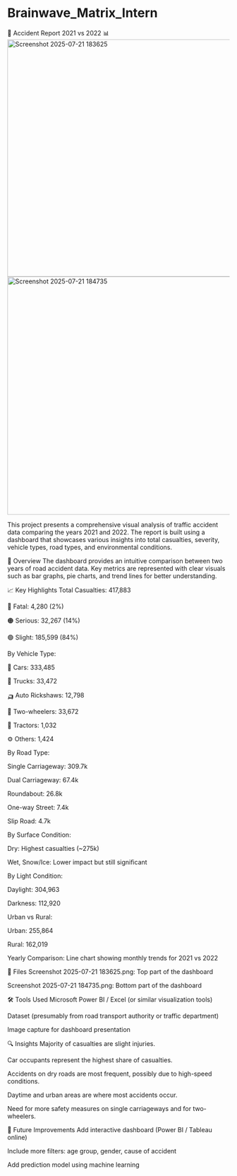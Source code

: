 
# Brainwave_Matrix_Intern
🚗 Accident Report 2021 vs 2022 📊
<img width="1310" height="537" alt="Screenshot 2025-07-21 183625" src="https://github.com/user-attachments/assets/2cf24579-3581-46e3-a8d3-c58923143dfb" />
<img width="1314" height="539" alt="Screenshot 2025-07-21 184735" src="https://github.com/user-attachments/assets/c6563ee0-91d6-442a-9dcb-dac71a10780b" />

This project presents a comprehensive visual analysis of traffic accident data comparing the years 2021 and 2022. The report is built using a dashboard that showcases various insights into total casualties, severity, vehicle types, road types, and environmental conditions.

📌 Overview
The dashboard provides an intuitive comparison between two years of road accident data. Key metrics are represented with clear visuals such as bar graphs, pie charts, and trend lines for better understanding.

📈 Key Highlights
Total Casualties: 417,883

🔴 Fatal: 4,280 (2%)

🟠 Serious: 32,267 (14%)

🟢 Slight: 185,599 (84%)

By Vehicle Type:

🚗 Cars: 333,485

🚚 Trucks: 33,472

🛺 Auto Rickshaws: 12,798

🛵 Two-wheelers: 33,672

🚜 Tractors: 1,032

⚙️ Others: 1,424

By Road Type:

Single Carriageway: 309.7k

Dual Carriageway: 67.4k

Roundabout: 26.8k

One-way Street: 7.4k

Slip Road: 4.7k

By Surface Condition:

Dry: Highest casualties (~275k)

Wet, Snow/Ice: Lower impact but still significant

By Light Condition:

Daylight: 304,963

Darkness: 112,920

Urban vs Rural:

Urban: 255,864

Rural: 162,019

Yearly Comparison: Line chart showing monthly trends for 2021 vs 2022

📂 Files
Screenshot 2025-07-21 183625.png: Top part of the dashboard

Screenshot 2025-07-21 184735.png: Bottom part of the dashboard

🛠 Tools Used
Microsoft Power BI / Excel (or similar visualization tools)

Dataset (presumably from road transport authority or traffic department)

Image capture for dashboard presentation

🔍 Insights
Majority of casualties are slight injuries.

Car occupants represent the highest share of casualties.

Accidents on dry roads are most frequent, possibly due to high-speed conditions.

Daytime and urban areas are where most accidents occur.

Need for more safety measures on single carriageways and for two-wheelers.

🚀 Future Improvements
Add interactive dashboard (Power BI / Tableau online)

Include more filters: age group, gender, cause of accident

Add prediction model using machine learning
